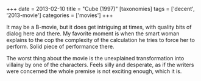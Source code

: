 +++
date = 2013-02-10
title = "Cube (1997)"
[taxonomies]
tags = ['decent', '2013-movie']
categories = ['movies']
+++

It may be a B-movie, but it does get intriguing at times, with quality
bits of dialog here and there. My favorite moment is when the smart woman
explains to the cop the complexity of the calculation he tries to force
her to perform. Solid piece of performance there.

The worst thing about the movie is the unexplained transformation into
villainy by one of the characters. Feels silly and desperate, as if the
writers were concerned the whole premise is not exciting enough, which
it is.
